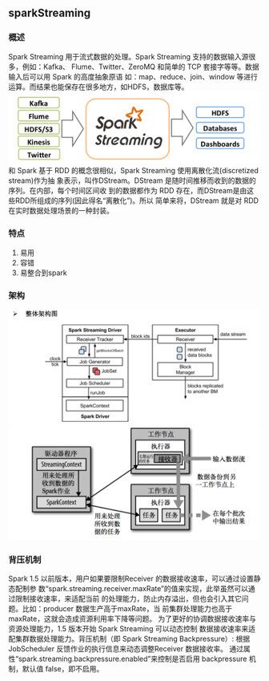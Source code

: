 ## sparkStreaming  
### 概述  
Spark Streaming 用于流式数据的处理。Spark Streaming 支持的数据输入源很多，例如：Kafka、 Flume、Twitter、ZeroMQ 和简单的 TCP 套接字等等。数据输入后可以用 Spark 的高度抽象原语
如：map、reduce、join、window 等进行运算。而结果也能保存在很多地方，如HDFS，数据库等。
![img.png](img.png)  
和 Spark 基于 RDD 的概念很相似，Spark Streaming 使用离散化流(discretized stream)作为抽 象表示，叫作DStream。DStream 是随时间推移而收到的数据的序列。在内部，每个时间区间收 到的数据都作为 RDD 存在，而DStream是由这些RDD所组成的序列(因此得名“离散化”)。所以
简单来将，DStream 就是对 RDD在实时数据处理场景的一种封装。  
### 特点  
1. 易用
2. 容错 
3. 易整合到spark  
### 架构  
![img.png](img1.png)  
![img_1.png](img_1.png)  
### 背压机制  
Spark 1.5 以前版本，用户如果要限制Receiver 的数据接收速率，可以通过设置静态配制参 数“spark.streaming.receiver.maxRate”的值来实现，此举虽然可以通过限制接收速率，来适配当前 的处理能力，防止内存溢出，但也会引入其它问题。比如：producer 数据生产高于maxRate，当 前集群处理能力也高于maxRate，这就会造成资源利用率下降等问题。 为了更好的协调数据接收速率与资源处理能力，1.5 版本开始 Spark Streaming 可以动态控制
数据接收速率来适配集群数据处理能力。背压机制（即 Spark Streaming Backpressure）: 根据 JobScheduler 反馈作业的执行信息来动态调整Receiver 数据接收率。 通过属性“spark.streaming.backpressure.enabled”来控制是否启用 backpressure 机制，默认值
false，即不启用。  

